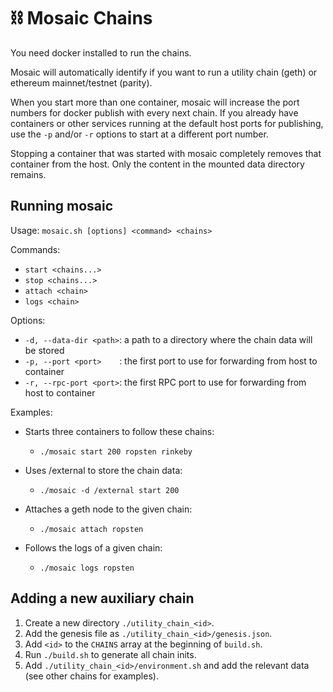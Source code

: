 # ⛓ Mosaic Chains

You need docker installed to run the chains.

Mosaic will automatically identify if you want to run a utility chain (geth) or ethereum mainnet/testnet (parity).

When you start more than one container, mosaic will increase the port numbers for docker publish with every next chain.
If you already have containers or other services running at the default host ports for publishing, use the `-p` and/or `-r` options to start at a different port number.

Stopping a container that was started with mosaic completely removes that container from the host.
Only the content in the mounted data directory remains.

## Running mosaic

Usage: `mosaic.sh [options] <command> <chains>`

Commands:
* `start <chains...>`
* `stop <chains...>`
* `attach <chain>`
* `logs <chain>`

Options:
* `-d, --data-dir <path>`:  a path to a directory where the chain data will be stored
* `-p, --port <port>    `:  the first port to use for forwarding from host to container
* `-r, --rpc-port <port>`:  the first RPC port to use for forwarding from host to container

Examples:
* Starts three containers to follow these chains:
  * `./mosaic start 200 ropsten rinkeby`

* Uses /external to store the chain data:
  * `./mosaic -d /external start 200`

* Attaches a geth node to the given chain:
  * `./mosaic attach ropsten`

* Follows the logs of a given chain:
  * `./mosaic logs ropsten`

## Adding a new auxiliary chain

1. Create a new directory `./utility_chain_<id>`.
2. Add the genesis file as `./utility_chain_<id>/genesis.json`.
3. Add `<id>` to the `CHAINS` array at the beginning of `build.sh`.
4. Run `./build.sh` to generate all chain inits.
5. Add `./utility_chain_<id>/environment.sh` and add the relevant data (see other chains for examples).
